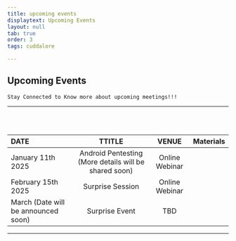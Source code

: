```yaml
---
title: upcoming events
displaytext: Upcoming Events
layout: null
tab: true
order: 3
tags: cuddalore

---
```


## Upcoming Events

```Stay Connected to Know more about upcoming meetings!!!``` 
<hr>

<br />
<br />

| DATE   | TTITLE   | VENUE   | Materials |
| :---     | :----:  | :----: | ---:
| January 11th 2025 | Android Pentesting (More details will be shared soon) | Online Webinar | |
| February 15th 2025 | Surprise Session | Online Webinar | |
| March (Date will be announced soon) | Surprise Event | TBD | |

---
